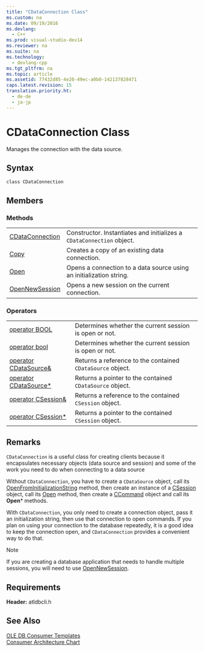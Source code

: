 ```yaml
---
title: "CDataConnection Class"
ms.custom: na
ms.date: 09/19/2016
ms.devlang: 
  - C++
ms.prod: visual-studio-dev14
ms.reviewer: na
ms.suite: na
ms.technology: 
  - devlang-cpp
ms.tgt_pltfrm: na
ms.topic: article
ms.assetid: 77432d85-4e20-49ec-a0b0-142137828471
caps.latest.revision: 15
translation.priority.ht: 
  - de-de
  - ja-jp
---
```

# CDataConnection Class
Manages the connection with the data source.  
  
## Syntax  
  
```  
class CDataConnection  
```  
  
## Members  
  
### Methods  
  
|||  
|-|-|  
|[CDataConnection](../vs140/CDataConnection--CDataConnection.md)|Constructor. Instantiates and initializes a `CDataConnection` object.|  
|[Copy](../vs140/CDataConnection--Copy.md)|Creates a copy of an existing data connection.|  
|[Open](../vs140/CDataConnection--Open.md)|Opens a connection to a data source using an initialization string.|  
|[OpenNewSession](../vs140/CDataConnection--OpenNewSession.md)|Opens a new session on the current connection.|  
  
### Operators  
  
|||  
|-|-|  
|[operator BOOL](../vs140/CDataConnection--operator-BOOL.md)|Determines whether the current session is open or not.|  
|[operator bool](../vs140/CDataConnection--operator-bool--OLE-DB-.md)|Determines whether the current session is open or not.|  
|[operator CDataSource&](../vs140/CDataConnection--operator-CDataSource-.md)|Returns a reference to the contained `CDataSource` object.|  
|[operator CDataSource*](../vs140/CDataConnection--operator-CDataSource-.md)|Returns a pointer to the contained `CDataSource` object.|  
|[operator CSession&](../vs140/CDataConnection--operator-CSession-.md)|Returns a reference to the contained `CSession` object.|  
|[operator CSession*](../vs140/CDataConnection--operator-CSession-.md)|Returns a pointer to the contained `CSession` object.|  
  
## Remarks  
 `CDataConnection` is a useful class for creating clients because it encapsulates necessary objects (data source and session) and some of the work you need to do when connecting to a data source  
  
 Without `CDataConnection`, you have to create a `CDataSource` object, call its [OpenFromInitializationString](../vs140/CDataSource--OpenFromInitializationString.md) method, then create an instance of a [CSession](../vs140/CSession-Class.md) object, call its [Open](../vs140/CSession--Open.md) method, then create a [CCommand](../vs140/CCommand-Class.md) object and call its **Open*** methods.  
  
 With `CDataConnection`, you only need to create a connection object, pass it an initialization string, then use that connection to open commands. If you plan on using your connection to the database repeatedly, it is a good idea to keep the connection open, and `CDataConnection` provides a convenient way to do that.  
  
> [!NOTE]
>  If you are creating a database application that needs to handle multiple sessions, you will need to use [OpenNewSession](../vs140/CDataConnection--OpenNewSession.md).  
  
## Requirements  
 **Header:** atldbcli.h  
  
## See Also  
 [OLE DB Consumer Templates](../vs140/OLE-DB-Consumer-Templates--C---.md)   
 [Consumer Architecture Chart](../vs140/OLE-DB-Consumer-Templates-Reference.md)